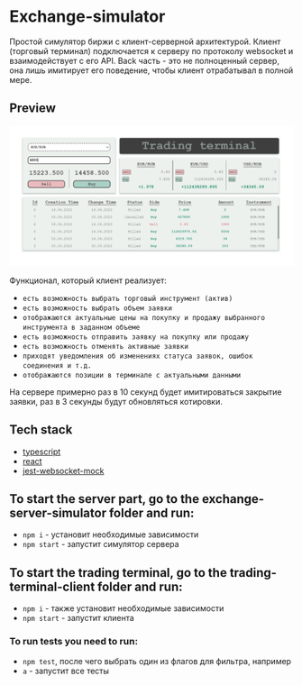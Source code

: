# Exchange-simulator
Простой симулятор биржи c клиент-серверной архитектурой. Клиент (торговый терминал) подключается к серверу по протоколу websocket и взаимодействует с его API. 
Back часть - это не полноценный сервер, она лишь имитирует его поведение, чтобы клиент отрабатывал в полной мере.

## Preview
![Image alt](https://github.com/Lika913/sources/raw/master/imgs/exchange-simulator.PNG)

Функционал, который клиент реализует:
* `есть возможность выбрать торговый инструмент (актив)`
* `есть возможность выбрать объем заявки`
* `отображаются актуальные цены на покупку и продажу выбранного инструмента в заданном объеме`
* `есть возможность отправить заявку на покупку или продажу`
* `есть возможность отменять активные заявки`
* `приходят уведомления об изменениях статуса заявок, ошибок соединения и т.д.`
* `отображаются позиции в терминале с актуальными данными`

На сервере примерно раз в 10 секунд будет имитироваться закрытие заявки, раз в 3 секунды будут обновляться котировки.

## Tech stack
* <a href="https://www.typescriptlang.org/">typescript</a>
* <a href="https://ru.reactjs.org/">react</a>
* <a href="https://www.npmjs.com/package/jest-websocket-mock">jest-websocket-mock</a>

## To start the server part, go to the exchange-server-simulator folder and run:

* `npm i` - установит необходимые зависимости
* `npm start` - запустит симулятор сервера

## To start the trading terminal, go to the trading-terminal-client folder and run:

* `npm i` - также установит необходимые зависимости
* `npm start` - запустит клиента

### To run tests you need to run:
* `npm test`, после чего выбрать один из флагов для фильтра, например 
* `a` - запустит все тесты

